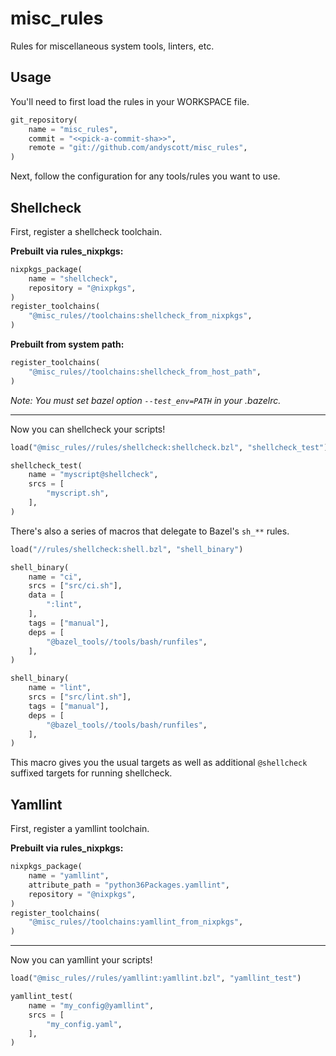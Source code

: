 # misc_rules

Rules for miscellaneous system tools, linters, etc.

## Usage

You'll need to first load the rules in your WORKSPACE file.

``` python
git_repository(
    name = "misc_rules",
    commit = "<<pick-a-commit-sha>>",
    remote = "git://github.com/andyscott/misc_rules",
)
```

Next, follow the configuration for any tools/rules you want to use.

## Shellcheck

First, register a shellcheck toolchain.

**Prebuilt via rules_nixpkgs:**

```python
nixpkgs_package(
    name = "shellcheck",
    repository = "@nixpkgs",
)
register_toolchains(
    "@misc_rules//toolchains:shellcheck_from_nixpkgs",
)
```

**Prebuilt from system path:**

``` python
register_toolchains(
    "@misc_rules//toolchains:shellcheck_from_host_path",
)
```

*Note: You must set bazel option `--test_env=PATH` in your .bazelrc.*


---


Now you can shellcheck your scripts!

``` python
load("@misc_rules//rules/shellcheck:shellcheck.bzl", "shellcheck_test")

shellcheck_test(
    name = "myscript@shellcheck",
    srcs = [
        "myscript.sh",
    ],
)
```

There's also a series of macros that delegate to Bazel's `sh_**` rules.

``` python
load("//rules/shellcheck:shell.bzl", "shell_binary")

shell_binary(
    name = "ci",
    srcs = ["src/ci.sh"],
    data = [
        ":lint",
    ],
    tags = ["manual"],
    deps = [
        "@bazel_tools//tools/bash/runfiles",
    ],
)

shell_binary(
    name = "lint",
    srcs = ["src/lint.sh"],
    tags = ["manual"],
    deps = [
        "@bazel_tools//tools/bash/runfiles",
    ],
)
```

This macro gives you the usual targets as well as additional
`@shellcheck` suffixed targets for running shellcheck.

## Yamllint

First, register a yamllint toolchain.

**Prebuilt via rules_nixpkgs:**

```python
nixpkgs_package(
    name = "yamllint",
    attribute_path = "python36Packages.yamllint",
    repository = "@nixpkgs",
)
register_toolchains(
    "@misc_rules//toolchains:yamllint_from_nixpkgs",
)
```

---


Now you can yamllint your scripts!

``` python
load("@misc_rules//rules/yamllint:yamllint.bzl", "yamllint_test")

yamllint_test(
    name = "my_config@yamllint",
    srcs = [
        "my_config.yaml",
    ],
)
```
